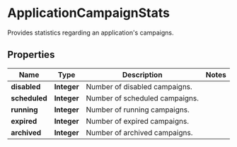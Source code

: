 

# ApplicationCampaignStats

Provides statistics regarding an application's campaigns.
## Properties

Name | Type | Description | Notes
------------ | ------------- | ------------- | -------------
**disabled** | **Integer** | Number of disabled campaigns. | 
**scheduled** | **Integer** | Number of scheduled campaigns. | 
**running** | **Integer** | Number of running campaigns. | 
**expired** | **Integer** | Number of expired campaigns. | 
**archived** | **Integer** | Number of archived campaigns. | 



